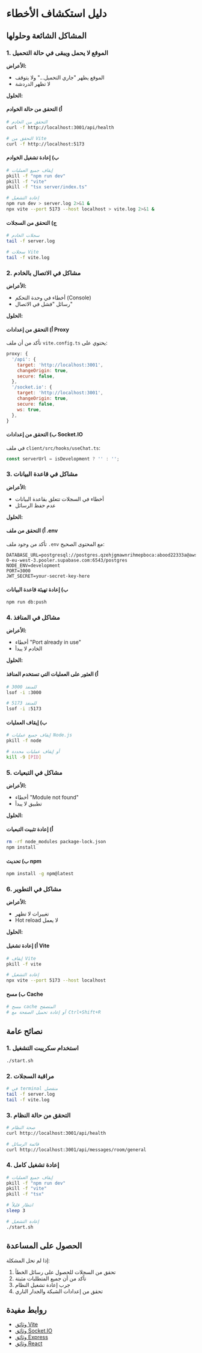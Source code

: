 # دليل استكشاف الأخطاء

## المشاكل الشائعة وحلولها

### 1. الموقع لا يحمل ويبقى في حالة التحميل

**الأعراض:**
- الموقع يظهر "جاري التحميل..." ولا يتوقف
- لا تظهر الدردشة

**الحلول:**

#### أ) التحقق من حالة الخوادم
```bash
# التحقق من الخادم
curl -f http://localhost:3001/api/health

# التحقق من Vite
curl -f http://localhost:5173
```

#### ب) إعادة تشغيل الخوادم
```bash
# إيقاف جميع العمليات
pkill -f "npm run dev"
pkill -f "vite"
pkill -f "tsx server/index.ts"

# إعادة التشغيل
npm run dev > server.log 2>&1 &
npx vite --port 5173 --host localhost > vite.log 2>&1 &
```

#### ج) التحقق من السجلات
```bash
# سجلات الخادم
tail -f server.log

# سجلات Vite
tail -f vite.log
```

### 2. مشاكل في الاتصال بالخادم

**الأعراض:**
- أخطاء في وحدة التحكم (Console)
- رسائل "فشل في الاتصال"

**الحلول:**

#### أ) التحقق من إعدادات Proxy
تأكد من أن ملف `vite.config.ts` يحتوي على:
```javascript
proxy: {
  '/api': {
    target: 'http://localhost:3001',
    changeOrigin: true,
    secure: false,
  },
  '/socket.io': {
    target: 'http://localhost:3001',
    changeOrigin: true,
    secure: false,
    ws: true,
  },
}
```

#### ب) التحقق من إعدادات Socket.IO
في ملف `client/src/hooks/useChat.ts`:
```javascript
const serverUrl = isDevelopment ? '' : '';
```

### 3. مشاكل في قاعدة البيانات

**الأعراض:**
- أخطاء في السجلات تتعلق بقاعدة البيانات
- عدم حفظ الرسائل

**الحلول:**

#### أ) التحقق من ملف .env
تأكد من وجود ملف `.env` مع المحتوى الصحيح:
```
DATABASE_URL=postgresql://postgres.qzehjgmawnrihmepboca:abood22333a@aws-0-eu-west-3.pooler.supabase.com:6543/postgres
NODE_ENV=development
PORT=3000
JWT_SECRET=your-secret-key-here
```

#### ب) إعادة تهيئة قاعدة البيانات
```bash
npm run db:push
```

### 4. مشاكل في المنافذ

**الأعراض:**
- أخطاء "Port already in use"
- الخادم لا يبدأ

**الحلول:**

#### أ) العثور على العمليات التي تستخدم المنافذ
```bash
# للمنفذ 3000
lsof -i :3000

# للمنفذ 5173
lsof -i :5173
```

#### ب) إيقاف العمليات
```bash
# إيقاف جميع عمليات Node.js
pkill -f node

# أو إيقاف عمليات محددة
kill -9 [PID]
```

### 5. مشاكل في التبعيات

**الأعراض:**
- أخطاء "Module not found"
- تطبيق لا يبدأ

**الحلول:**

#### أ) إعادة تثبيت التبعيات
```bash
rm -rf node_modules package-lock.json
npm install
```

#### ب) تحديث npm
```bash
npm install -g npm@latest
```

### 6. مشاكل في التطوير

**الأعراض:**
- تغييرات لا تظهر
- Hot reload لا يعمل

**الحلول:**

#### أ) إعادة تشغيل Vite
```bash
# إيقاف Vite
pkill -f vite

# إعادة التشغيل
npx vite --port 5173 --host localhost
```

#### ب) مسح Cache
```bash
# مسح cache المتصفح
# أو إعادة تحميل الصفحة مع Ctrl+Shift+R
```

## نصائح عامة

### 1. استخدام سكريبت التشغيل
```bash
./start.sh
```

### 2. مراقبة السجلات
```bash
# في terminal منفصل
tail -f server.log
tail -f vite.log
```

### 3. التحقق من حالة النظام
```bash
# صحة النظام
curl http://localhost:3001/api/health

# قائمة الرسائل
curl http://localhost:3001/api/messages/room/general
```

### 4. إعادة تشغيل كامل
```bash
# إيقاف جميع العمليات
pkill -f "npm run dev"
pkill -f "vite"
pkill -f "tsx"

# انتظار قليلاً
sleep 3

# إعادة التشغيل
./start.sh
```

## الحصول على المساعدة

إذا لم تحل المشكلة:

1. تحقق من السجلات للحصول على رسائل الخطأ
2. تأكد من أن جميع المتطلبات مثبتة
3. جرب إعادة تشغيل النظام
4. تحقق من إعدادات الشبكة والجدار الناري

## روابط مفيدة

- [وثائق Vite](https://vitejs.dev/)
- [وثائق Socket.IO](https://socket.io/docs/)
- [وثائق Express](https://expressjs.com/)
- [وثائق React](https://reactjs.org/)